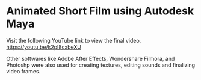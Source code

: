 # Animated Short Film using Autodesk Maya

Visit the following YouTube link to view the final video.
https://youtu.be/k2pl8cxbeXU

Other softwares like Adobe After Effects, Wondershare Filmora, and Photoshp were also used for creating textures, editing sounds and finalizing video frames.
